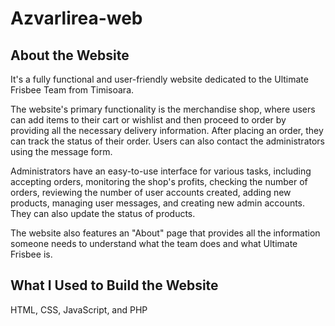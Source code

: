 # Azvarlirea-web

<h2>About the Website</h2>

<p>It's a fully functional and user-friendly website dedicated to the Ultimate Frisbee Team from Timisoara.</p>

<p>The website's primary functionality is the merchandise shop, where users can add items to their cart or wishlist and then proceed to order by providing all the necessary delivery information. After placing an order, they can track the status of their order. Users can also contact the administrators using the message form.</p>

<p>Administrators have an easy-to-use interface for various tasks, including accepting orders, monitoring the shop's profits, checking the number of orders, reviewing the number of user accounts created, adding new products, managing user messages, and creating new admin accounts. They can also update the status of products.</p>

<p>The website also features an "About" page that provides all the information someone needs to understand what the team does and what Ultimate Frisbee is.</p>

<h2>What I Used to Build the Website</h2>

<p>HTML, CSS, JavaScript, and PHP</p>
